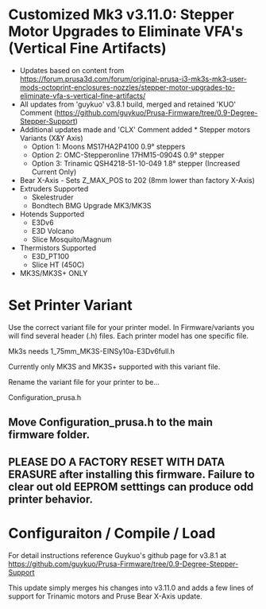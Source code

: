 # Customized Mk3 v3.11.0: Stepper Motor Upgrades to Eliminate VFA's (Vertical Fine Artifacts)

<!--ts-->
   * Updates based on content from https://forum.prusa3d.com/forum/original-prusa-i3-mk3s-mk3-user-mods-octoprint-enclosures-nozzles/stepper-motor-upgrades-to-eliminate-vfa-s-vertical-fine-artifacts/
   * All updates from 'guykuo' v3.8.1 build, merged and retained 'KUO' Comment (https://github.com/guykuo/Prusa-Firmware/tree/0.9-Degree-Stepper-Support)
   * Additional updates made and 'CLX' Comment added
	* Stepper motors Variants (X&Y Axis)
     * Option 1: Moons MS17HA2P4100 0.9° steppers
     * Option 2: OMC-Stepperonline 17HM15-0904S 0.9° stepper
     * Option 3: Trinamic QSH4218-51-10-049 1.8° stepper (Increased Current Only)
   * Bear X-Axis - Sets Z_MAX_POS to 202 (8mm lower than factory X-Axis)
   * Extruders Supported
     * Skelestruder
     * Bondtech BMG Upgrade MK3/MK3S
   * Hotends Supported
     * E3Dv6
     * E3D Volcano
	 * Slice Mosquito/Magnum
   * Thermistors Supported
     * E3D_PT100
     * Slice HT (450C) 
   * MK3S/MK3S+ ONLY
<!--te-->

# Set Printer Variant
Use the correct variant file for your printer model. In Firmware/variants you will find several header (.h) files. Each printer model has one specific file.

Mk3s needs 1_75mm_MK3S-EINSy10a-E3Dv6full.h

Currently only MK3S and MK3S+ supported with this variant file.

Rename the variant file for your printer to be...

Configuration_prusa.h

Move Configuration_prusa.h to the main firmware folder.
-
PLEASE DO A FACTORY RESET WITH DATA ERASURE after installing this firmware. Failure to clear out old EEPROM setttings can produce odd printer behavior.
-
# Configuraiton / Compile / Load
For detail instructions reference Guykuo's github page for v3.8.1 at https://github.com/guykuo/Prusa-Firmware/tree/0.9-Degree-Stepper-Support

This update simply merges his changes into v3.11.0 and adds a few lines of support for Trinamic motors and Pruse Bear X-Axis update.